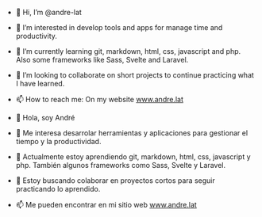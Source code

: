 - 👋 Hi, I’m @andre-lat
- 👀 I’m interested in develop tools and apps for manage time and productivity.
- 🌱 I’m currently learning git, markdown, html, css, javascript and php. Also some frameworks like Sass, Svelte and Laravel.
- 💞️ I’m looking to collaborate on short projects to continue practicing what I have learned.
- 📫 How to reach me: On my website www.andre.lat

- 👋 Hola, soy André
- 👀 Me interesa desarrolar herramientas y aplicaciones para gestionar el tiempo y la productividad.
- 🌱 Actualmente estoy aprendiendo git, markdown, html, css, javascript y php. También algunos frameworks como Sass, Svelte y Laravel.
- 💞️ Estoy buscando colaborar en proyectos cortos para seguir practicando lo aprendido.
- 📫 Me pueden encontrar en mi sitio web www.andre.lat

<!---
andre-lat/andre-lat is a ✨ special ✨ repository because its `README.md` (this file) appears on your GitHub profile.
You can click the Preview link to take a look at your changes.
--->
